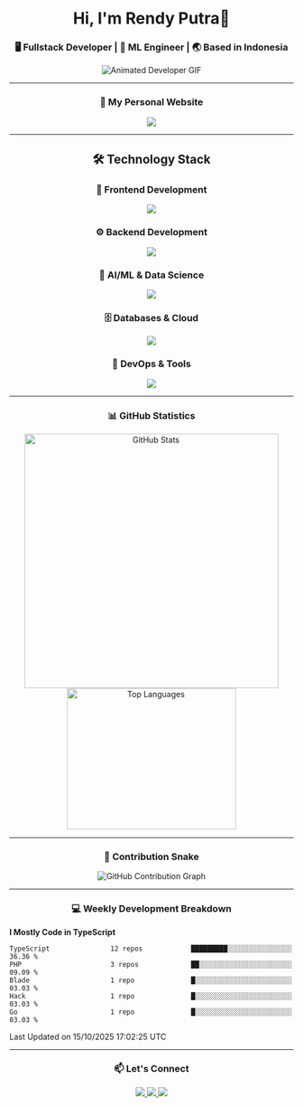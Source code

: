 <!-- HEADER -->
<h1 align="center">Hi, I'm Rendy Putra👋</h1>
<h3 align="center">🖥️ Fullstack Developer | 🤖 ML Engineer | 🌏 Based in Indonesia</h3>

<p align="center">
  <img src="https://i.ibb.co.com/Btx33Md/225813708-98b745f2-7d22-48cf-9150-083f1b00d6c9-3.gif" alt="Animated Developer GIF">
</p>

---

<!-- PORTFOLIO -->
<h3 align="center">🚀 My Personal Website</h3>
<p align="center">
  <a href="https://www.rndyptr.my.id" target="_blank">
    <img src="https://img.shields.io/badge/Visit%20Portfolio-rndyptr.my.id-0f172a?style=for-the-badge&logo=vercel&logoColor=white" />
  </a>
</p>

---

<!-- TECH STACK -->
<div align="center">
  
## 🛠️ Technology Stack

### 🎨 Frontend Development
<p>
  <img src="https://skillicons.dev/icons?i=html,css,js,ts,react,nextjs,tailwind,sass,bootstrap,figma&theme=dark" />
</p>

### ⚙️ Backend Development  
<p>
  <img src="https://skillicons.dev/icons?i=nodejs,express,bun,python,fastapi,flask,php,laravel,go&theme=dark" />
</p>

### 🤖 AI/ML & Data Science
<p>
  <img src="https://skillicons.dev/icons?i=python,tensorflow,pytorch,opencv,sklearn&theme=dark" />
</p>

### 🗄️ Databases & Cloud
<p>
  <img src="https://skillicons.dev/icons?i=mongodb,mysql,postgresql,redis,firebase,supabase,azure,prisma&theme=dark" />
</p>

### 🔧 DevOps & Tools
<p>
  <img src="https://skillicons.dev/icons?i=docker,git,github,gitlab,vscode,postman&theme=dark" />
</p>

</div>

---

<!-- STATS -->
<div align="center">

<h3 align="center">📊 GitHub Statistics</h3>
<img width="450px" src="https://github-readme-stats-zeta-navy-89.vercel.app/api?username=rendy-ptr&show_icons=true&theme=tokyonight&hide_border=false&bg_color=0D1117&title_color=00F5FF&icon_color=00F5FF&text_color=FFFFFF&border_radius=15" alt="GitHub Stats" />
<img width="300px" height="250px" src="https://github-readme-stats-zeta-navy-89.vercel.app/api/top-langs/?username=rendy-ptr&layout=compact&theme=tokyonight&hide_border=false&bg_color=0D1117&title_color=00F5FF&text_color=FFFFFF&border_radius=15&langs_count=8&hide=html,css" alt="Top Languages" />
</div>

---

<!-- CONTRIBUTION GRAPH -->
<div align="center">

### 🐍 Contribution Snake</h3>
<p align="center">
  <picture>
    <source media="(prefers-color-scheme: dark)" srcset="https://rendy-ptr.github.io/rendy-ptr/github-snake-dark.svg" />
    <source media="(prefers-color-scheme: light)" srcset="https://rendy-ptr.github.io/rendy-ptr/github-snake.svg" />
    <img alt="GitHub Contribution Graph" src="https://rendy-ptr.github.io/rendy-ptr/github-snake.svg" />
  </picture>
</p>

</div>

---

<!-- WAKATIME STATS -->
<h3 align="center">💻 Weekly Development Breakdown</h3>

<!--START_SECTION:waka-->
**I Mostly Code in TypeScript** 

```text
TypeScript               12 repos            █████████░░░░░░░░░░░░░░░░   36.36 % 
PHP                      3 repos             ██░░░░░░░░░░░░░░░░░░░░░░░   09.09 % 
Blade                    1 repo              █░░░░░░░░░░░░░░░░░░░░░░░░   03.03 % 
Hack                     1 repo              █░░░░░░░░░░░░░░░░░░░░░░░░   03.03 % 
Go                       1 repo              █░░░░░░░░░░░░░░░░░░░░░░░░   03.03 % 
```




 Last Updated on 15/10/2025 17:02:25 UTC
<!--END_SECTION:waka-->

---

<!-- CONTACT -->
<h3 align="center">📫 Let's Connect</h3>
<p align="center">
  <a href="mailto:rendyworksspace@gmail.com">
    <img src="https://img.shields.io/badge/Gmail-rendyworksspace@gmail.com-D14836?style=for-the-badge&logo=gmail&logoColor=white" />
  </a>
  <a href="https://www.linkedin.com/in/rendy-putra" target="_blank">
    <img src="https://img.shields.io/badge/LinkedIn-rendy--putra-0077B5?style=for-the-badge&logo=linkedin&logoColor=white" />
  </a>
  <a href="https://github.com/rendy-ptr" target="_blank">
    <img src="https://img.shields.io/badge/GitHub-rendy--ptr-181717?style=for-the-badge&logo=github&logoColor=white" />
  </a>
</p>
